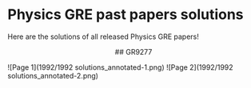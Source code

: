 # Physics GRE past papers solutions
Here are the solutions of all released Physics GRE papers!

<p align="center"> ## GR9277 </p>
![Page 1](1992/1992 solutions_annotated-1.png)
![Page 2](1992/1992 solutions_annotated-2.png)

